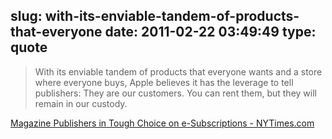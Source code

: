 slug: with-its-enviable-tandem-of-products-that-everyone
date: 2011-02-22 03:49:49
type: quote
---

> With its enviable tandem of products that everyone wants and a store where everyone buys, Apple believes it has the leverage to tell publishers: They are our customers. You can rent them, but they will remain in our custody.

[Magazine Publishers in Tough Choice on e-Subscriptions - NYTimes.com](http://www.nytimes.com/2011/02/21/business/media/21carr.html?_r=2&ref=technology)
